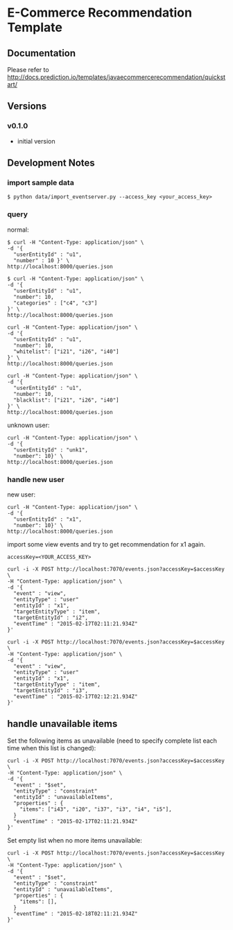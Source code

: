 # E-Commerce Recommendation Template

## Documentation

Please refer to http://docs.prediction.io/templates/javaecommercerecommendation/quickstart/

## Versions

### v0.1.0

- initial version


## Development Notes

### import sample data

```
$ python data/import_eventserver.py --access_key <your_access_key>
```

### query

normal:

```
$ curl -H "Content-Type: application/json" \
-d '{
  "userEntityId" : "u1",
  "number" : 10 }' \
http://localhost:8000/queries.json
```

```
$ curl -H "Content-Type: application/json" \
-d '{
  "userEntityId" : "u1",
  "number": 10,
  "categories" : ["c4", "c3"]
}' \
http://localhost:8000/queries.json
```

```
curl -H "Content-Type: application/json" \
-d '{
  "userEntityId" : "u1",
  "number": 10,
  "whitelist": ["i21", "i26", "i40"]
}' \
http://localhost:8000/queries.json
```

```
curl -H "Content-Type: application/json" \
-d '{
  "userEntityId" : "u1",
  "number": 10,
  "blacklist": ["i21", "i26", "i40"]
}' \
http://localhost:8000/queries.json
```

unknown user:

```
curl -H "Content-Type: application/json" \
-d '{
  "userEntityId" : "unk1",
  "number": 10}' \
http://localhost:8000/queries.json
```

### handle new user

new user:

```
curl -H "Content-Type: application/json" \
-d '{
  "userEntityId" : "x1",
  "number": 10}' \
http://localhost:8000/queries.json
```

import some view events and try to get recommendation for x1 again.

```
accessKey=<YOUR_ACCESS_KEY>
```

```
curl -i -X POST http://localhost:7070/events.json?accessKey=$accessKey \
-H "Content-Type: application/json" \
-d '{
  "event" : "view",
  "entityType" : "user"
  "entityId" : "x1",
  "targetEntityType" : "item",
  "targetEntityId" : "i2",
  "eventTime" : "2015-02-17T02:11:21.934Z"
}'

curl -i -X POST http://localhost:7070/events.json?accessKey=$accessKey \
-H "Content-Type: application/json" \
-d '{
  "event" : "view",
  "entityType" : "user"
  "entityId" : "x1",
  "targetEntityType" : "item",
  "targetEntityId" : "i3",
  "eventTime" : "2015-02-17T02:12:21.934Z"
}'

```

## handle unavailable items

Set the following items as unavailable (need to specify complete list each time when this list is changed):

```
curl -i -X POST http://localhost:7070/events.json?accessKey=$accessKey \
-H "Content-Type: application/json" \
-d '{
  "event" : "$set",
  "entityType" : "constraint"
  "entityId" : "unavailableItems",
  "properties" : {
    "items": ["i43", "i20", "i37", "i3", "i4", "i5"],
  }
  "eventTime" : "2015-02-17T02:11:21.934Z"
}'
```

Set empty list when no more items unavailable:

```
curl -i -X POST http://localhost:7070/events.json?accessKey=$accessKey \
-H "Content-Type: application/json" \
-d '{
  "event" : "$set",
  "entityType" : "constraint"
  "entityId" : "unavailableItems",
  "properties" : {
    "items": [],
  }
  "eventTime" : "2015-02-18T02:11:21.934Z"
}'
```
